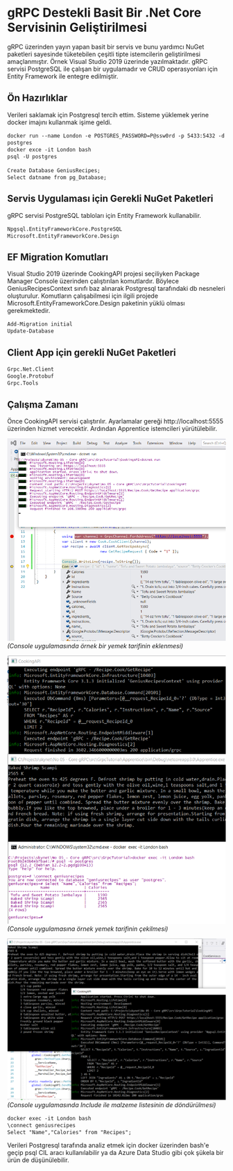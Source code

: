 # gRPC Destekli Basit Bir .Net Core Servisinin Geliştirilmesi

gRPC üzerinden yayın yapan basit bir servis ve bunu yardımcı NuGet paketleri sayesinde tüketebilen çeşitli tipte istemcilerin geliştirilmesi amaçlanmıştır. Örnek Visual Studio 2019 üzerinde yazılmaktadır. gRPC servisi PostgreSQL ile çalışan bir uygulamadır ve CRUD operasyonları için Entity Framework ile entegre edilmiştir.

## Ön Hazırlıklar

Verileri saklamak için Postgresql tercih ettim. Sisteme yüklemek yerine docker imajını kullanmak işime geldi.

```
docker run --name London -e POSTGRES_PASSWORD=P@ssw0rd -p 5433:5432 -d postgres
docker exce -it London bash
psql -U postgres

Create Database GeniusRecipes;
Select datname from pg_Database;
```

## Servis Uygulaması için Gerekli NuGet Paketleri

gRPC servisi PostgreSQL tabloları için Entity Framework kullanabilir.

```
Npgsql.EntityFrameworkCore.PostgreSQL
Microsoft.EntityFrameworkCore.Design
```

## EF Migration Komutları

Visual Studio 2019 üzerinde CookingAPI projesi seçiliyken Package Manager Console üzerinden çalıştırılan komutlardır. Böylece GeniusRecipesContext sınıfı baz alınarak Postgresql tarafındaki db nesneleri oluşturulur. Komutların çalışabilmesi için ilgili projede Microsoft.EntityFrameworkCore.Design paketinin yüklü olması gerekmektedir.

```
Add-Migration initial
Update-Database
```

## Client App için gerekli NuGet Paketleri

```
Grpc.Net.Client
Google.Protobuf
Grpc.Tools
```

## Çalışma Zamanı

Önce CookingAPI servisi çalıştırılır. Ayarlamalar gereği http://localhost:5555 üzerinden hizmet verecektir. Ardından Apprentice istemcileri yürütülebilir.

![screenshot_1.png](./assets/screenshot_1.png)
_(Console uygulamasında örnek bir yemek tarifinin eklenmesi)_

![screenshot_2.png](./assets/screenshot_2.png) 
_(Console uygulamasına örnek yemek tarifinin çekilmesi)_

![screenshot_3.png](./assets/screenshot_3.png) 
_(Console uygulamasında Include ile malzeme listesinin de döndürülmesi)_

```
docker exec -it London bash
\connect geniusrecipes
Select "Name","Calories" from "Recipes";
```

Verileri Postgresql tarafında analiz etmek için docker üzerinden bash'e geçip psql CIL aracı kullanılabilir ya da Azure Data Studio gibi çok şükela bir ürün de düşünülebilir.
